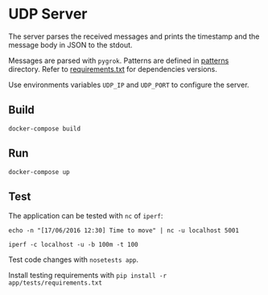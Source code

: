 # UDP Server

The server parses the received messages and prints the timestamp and the message body in JSON to the stdout.

Messages are parsed with `pygrok`. Patterns are defined in [patterns](app/patterns/) directory. 
Refer to [requirements.txt](requirements.txt) for dependencies versions.

Use environments variables `UDP_IP` and `UDP_PORT` to configure the server.

## Build

`docker-compose build`

## Run

`docker-compose up`

## Test

The application can be tested with `nc` of `iperf`:

`echo -n "[17/06/2016 12:30] Time to move" | nc -u localhost 5001`

`iperf -c localhost -u -b 100m -t 100`

Test code changes with `nosetests app`.

Install testing requirements with `pip install -r app/tests/requirements.txt`

